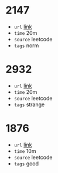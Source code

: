 # 2147
- `url` [link](https://leetcode.com/problems/number-of-ways-to-divide-a-long-corridor/description/?envType=daily-question&envId=2023-11-28)
- `time` 20m
- `source` leetcode
- `tags` norm
# 2932
- `url` [link](https://leetcode.com/problems/maximum-strong-pair-xor-i/description/)
- `time` 20m
- `source` leetcode
- `tags` strange
# 1876
- `url` [link](https://leetcode.com/problems/substrings-of-size-three-with-distinct-characters/)
- `time` 10m
- `source` leetcode
- `tags` good